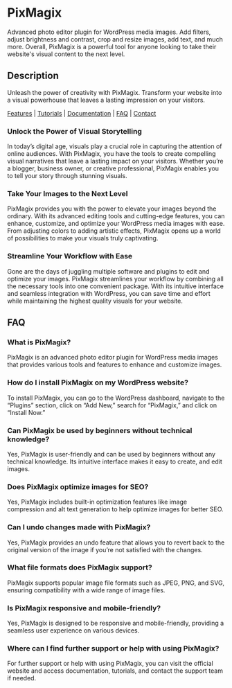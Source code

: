 # PixMagix
Advanced photo editor plugin for WordPress media images. Add filters, adjust brightness and contrast, crop and resize images, add text, and much more. Overall, PixMagix is a powerful tool for anyone looking to take their website's visual content to the next level.

## Description

Unleash the power of creativity with PixMagix. Transform your website into a visual powerhouse that leaves a lasting impression on your visitors.

[Features](https://pixmagix-photo-editor.com/features/) | [Tutorials](https://pixmagix-photo-editor.com/category/tutorials/) | [Documentation](https://pixmagix-photo-editor.com/support/documentation/) | [FAQ](https://pixmagix-photo-editor.com/support/faq/) | [Contact](https://pixmagix-photo-editor.com/support/contact/)

### Unlock the Power of Visual Storytelling

In today’s digital age, visuals play a crucial role in capturing the attention of online audiences. With PixMagix, you have the tools to create compelling visual narratives that leave a lasting impact on your visitors. Whether you’re a blogger, business owner, or creative professional, PixMagix enables you to tell your story through stunning visuals.

### Take Your Images to the Next Level

PixMagix provides you with the power to elevate your images beyond the ordinary. With its advanced editing tools and cutting-edge features, you can enhance, customize, and optimize your WordPress media images with ease. From adjusting colors to adding artistic effects, PixMagix opens up a world of possibilities to make your visuals truly captivating.

### Streamline Your Workflow with Ease

Gone are the days of juggling multiple software and plugins to edit and optimize your images. PixMagix streamlines your workflow by combining all the necessary tools into one convenient package. With its intuitive interface and seamless integration with WordPress, you can save time and effort while maintaining the highest quality visuals for your website.

## FAQ

### What is PixMagix?
PixMagix is an advanced photo editor plugin for WordPress media images that provides various tools and features to enhance and customize images.
### How do I install PixMagix on my WordPress website?
To install PixMagix, you can go to the WordPress dashboard, navigate to the “Plugins” section, click on “Add New,” search for “PixMagix,” and click on “Install Now.”
### Can PixMagix be used by beginners without technical knowledge?
Yes, PixMagix is user-friendly and can be used by beginners without any technical knowledge. Its intuitive interface makes it easy to create, and edit images.
### Does PixMagix optimize images for SEO?
Yes, PixMagix includes built-in optimization features like image compression and alt text generation to help optimize images for better SEO.
### Can I undo changes made with PixMagix?
Yes, PixMagix provides an undo feature that allows you to revert back to the original version of the image if you’re not satisfied with the changes.
### What file formats does PixMagix support?
PixMagix supports popular image file formats such as JPEG, PNG, and SVG, ensuring compatibility with a wide range of image files.
### Is PixMagix responsive and mobile-friendly?
Yes, PixMagix is designed to be responsive and mobile-friendly, providing a seamless user experience on various devices.
### Where can I find further support or help with using PixMagix?
For further support or help with using PixMagix, you can visit the official website and access documentation, tutorials, and contact the support team if needed.

